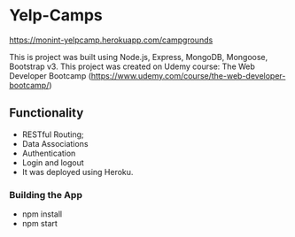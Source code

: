 # Yelp-Camps
https://monint-yelpcamp.herokuapp.com/campgrounds

This is project was built using Node.js, Express, MongoDB, Mongoose, Bootstrap v3.
This project was created on Udemy course: The Web Developer Bootcamp (https://www.udemy.com/course/the-web-developer-bootcamp/)

## Functionality
* RESTful Routing;
* Data Associations
* Authentication
* Login and logout
* It was deployed using Heroku.

### Building the App
* npm install
* npm start
